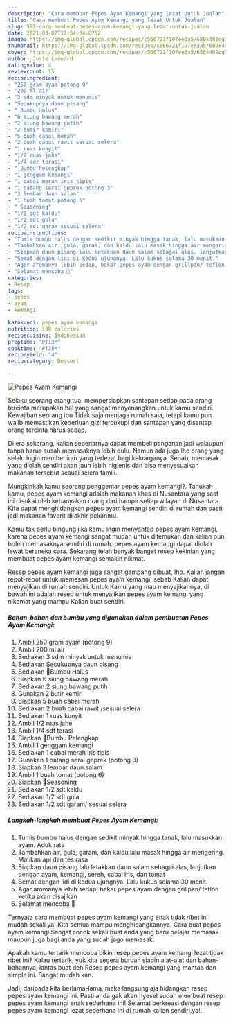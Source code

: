 ```yaml
---
description: "Cara membuat Pepes Ayam Kemangi yang lezat Untuk Jualan"
title: "Cara membuat Pepes Ayam Kemangi yang lezat Untuk Jualan"
slug: 592-cara-membuat-pepes-ayam-kemangi-yang-lezat-untuk-jualan
date: 2021-03-07T17:54:04.875Z
image: https://img-global.cpcdn.com/recipes/c566721f107ee3a5/680x482cq70/pepes-ayam-kemangi-foto-resep-utama.jpg
thumbnail: https://img-global.cpcdn.com/recipes/c566721f107ee3a5/680x482cq70/pepes-ayam-kemangi-foto-resep-utama.jpg
cover: https://img-global.cpcdn.com/recipes/c566721f107ee3a5/680x482cq70/pepes-ayam-kemangi-foto-resep-utama.jpg
author: Josie Leonard
ratingvalue: 4
reviewcount: 15
recipeingredient:
- "250 gram ayam potong 9"
- "200 ml air"
- "3 sdm minyak untuk menumis"
- "Secukupnya daun pisang"
- " Bumbu Halus"
- "6 siung bawang merah"
- "2 siung bawang putih"
- "2 butir kemiri"
- "5 buah cabai merah"
- "2 buah cabai rawit sesuai selera"
- "1 ruas kunyit"
- "1/2 ruas jahe"
- "1/4 sdt terasi"
- " Bumbu Pelengkap"
- "1 genggam kemangi"
- "1 cabai merah iris tipis"
- "1 batang serai geprek potong 3"
- "3 lembar daun salam"
- "1 buah tomat potong 6"
- " Seasoning"
- "1/2 sdt kaldu"
- "1/2 sdt gula"
- "1/2 sdt garam sesuai selera"
recipeinstructions:
- "Tumis bumbu halus dengan sedikit minyak hingga tanak, lalu masukkan ayam. Aduk rata"
- "Tambahkan air, gula, garam, dan kaldu lalu masak hingga air mengering. Matikan api dan tes rasa"
- "Siapkan daun pisang lalu letakkan daun salam sebagai alas, lanjutkan dengan ayam, kemangi, sereh, cabai iris, dan tomat"
- "Semat dengan lidi di kedua ujungnya. Lalu kukus selama 30 menit."
- "Agar aromanya lebih sedap, bakar pepes ayam dengan grillpan/ teflon ketika akan disajikan"
- "Selamat mencoba 🥰"
categories:
- Resep
tags:
- pepes
- ayam
- kemangi

katakunci: pepes ayam kemangi 
nutrition: 190 calories
recipecuisine: Indonesian
preptime: "PT13M"
cooktime: "PT38M"
recipeyield: "4"
recipecategory: Dessert

---
```



![Pepes Ayam Kemangi](https://img-global.cpcdn.com/recipes/c566721f107ee3a5/680x482cq70/pepes-ayam-kemangi-foto-resep-utama.jpg)

Selaku seorang orang tua, mempersiapkan santapan sedap pada orang tercinta merupakan hal yang sangat menyenangkan untuk kamu sendiri. Kewajiban seorang ibu Tidak saja menjaga rumah saja, tetapi kamu pun wajib memastikan keperluan gizi tercukupi dan santapan yang disantap orang tercinta harus sedap.

Di era  sekarang, kalian sebenarnya dapat membeli panganan jadi walaupun tanpa harus susah memasaknya lebih dulu. Namun ada juga lho orang yang selalu ingin memberikan yang terlezat bagi keluarganya. Sebab, memasak yang diolah sendiri akan jauh lebih higienis dan bisa menyesuaikan makanan tersebut sesuai selera famili. 



Mungkinkah kamu seorang penggemar pepes ayam kemangi?. Tahukah kamu, pepes ayam kemangi adalah makanan khas di Nusantara yang saat ini disukai oleh kebanyakan orang dari hampir setiap wilayah di Nusantara. Kita dapat menghidangkan pepes ayam kemangi sendiri di rumah dan pasti jadi makanan favorit di akhir pekanmu.

Kamu tak perlu bingung jika kamu ingin menyantap pepes ayam kemangi, karena pepes ayam kemangi sangat mudah untuk ditemukan dan kalian pun boleh memasaknya sendiri di rumah. pepes ayam kemangi dapat diolah lewat beraneka cara. Sekarang telah banyak banget resep kekinian yang membuat pepes ayam kemangi semakin nikmat.

Resep pepes ayam kemangi juga sangat gampang dibuat, lho. Kalian jangan repot-repot untuk memesan pepes ayam kemangi, sebab Kalian dapat menyajikan di rumah sendiri. Untuk Kamu yang mau menyajikannya, di bawah ini adalah resep untuk menyajikan pepes ayam kemangi yang nikamat yang mampu Kalian buat sendiri.

<!--inarticleads1-->

##### Bahan-bahan dan bumbu yang digunakan dalam pembuatan Pepes Ayam Kemangi:

1. Ambil 250 gram ayam (potong 9)
1. Ambil 200 ml air
1. Sediakan 3 sdm minyak untuk menumis
1. Sediakan Secukupnya daun pisang
1. Sediakan  📌Bumbu Halus
1. Siapkan 6 siung bawang merah
1. Sediakan 2 siung bawang putih
1. Gunakan 2 butir kemiri
1. Siapkan 5 buah cabai merah
1. Sediakan 2 buah cabai rawit /sesuai selera
1. Sediakan 1 ruas kunyit
1. Ambil 1/2 ruas jahe
1. Ambil 1/4 sdt terasi
1. Siapkan  📌Bumbu Pelengkap
1. Ambil 1 genggam kemangi
1. Sediakan 1 cabai merah iris tipis
1. Gunakan 1 batang serai geprek (potong 3)
1. Siapkan 3 lembar daun salam
1. Ambil 1 buah tomat (potong 6)
1. Siapkan  📌Seasoning
1. Sediakan 1/2 sdt kaldu
1. Sediakan 1/2 sdt gula
1. Sediakan 1/2 sdt garam/ sesuai selera




<!--inarticleads2-->

##### Langkah-langkah membuat Pepes Ayam Kemangi:

1. Tumis bumbu halus dengan sedikit minyak hingga tanak, lalu masukkan ayam. Aduk rata
1. Tambahkan air, gula, garam, dan kaldu lalu masak hingga air mengering. Matikan api dan tes rasa
1. Siapkan daun pisang lalu letakkan daun salam sebagai alas, lanjutkan dengan ayam, kemangi, sereh, cabai iris, dan tomat
1. Semat dengan lidi di kedua ujungnya. Lalu kukus selama 30 menit.
1. Agar aromanya lebih sedap, bakar pepes ayam dengan grillpan/ teflon ketika akan disajikan
1. Selamat mencoba 🥰




Ternyata cara membuat pepes ayam kemangi yang enak tidak ribet ini mudah sekali ya! Kita semua mampu menghidangkannya. Cara buat pepes ayam kemangi Sangat cocok sekali buat anda yang baru belajar memasak maupun juga bagi anda yang sudah jago memasak.

Apakah kamu tertarik mencoba bikin resep pepes ayam kemangi lezat tidak ribet ini? Kalau tertarik, yuk kita segera buruan siapin alat-alat dan bahan-bahannya, lantas buat deh Resep pepes ayam kemangi yang mantab dan simple ini. Sangat mudah kan. 

Jadi, daripada kita berlama-lama, maka langsung aja hidangkan resep pepes ayam kemangi ini. Pasti anda gak akan nyesel sudah membuat resep pepes ayam kemangi enak sederhana ini! Selamat berkreasi dengan resep pepes ayam kemangi lezat sederhana ini di rumah kalian sendiri,ya!.


